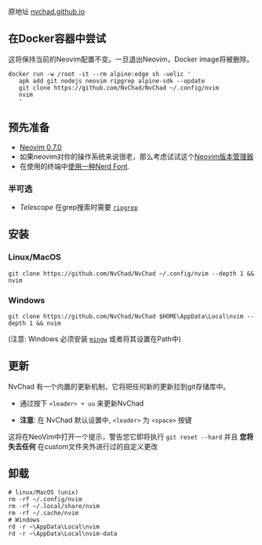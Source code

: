 原地址 [nvchad.github.io](https://nvchad.github.io/quickstart/install#pre-requisites)

在Docker容器中尝试
-----------------------------------------------------------------------------

这将保持当前的Neovim配置不变。一旦退出Neovim，Docker image将被删除。

```
docker run -w /root -it --rm alpine:edge sh -uelic '
   apk add git nodejs neovim ripgrep alpine-sdk --update
   git clone https://github.com/NvChad/NvChad ~/.config/nvim
   nvim
   '
```

预先准备
-----------------------------------------------------------

*   [Neovim 0.7.0](https://github.com/neovim/neovim/releases/tag/v0.7.0)
*   如果neovim对你的操作系统来说很老，那么考虑试试这个[Neovim版本管理器](https://github.com/MordechaiHadad/bob)
*   在使用的终端中[使用一种Nerd Font](https://www.nerdfonts.com/).

### 半可选

*   _Telescope_ 在grep搜索时需要 [`ripgrep`](https://github.com/BurntSushi/ripgrep)

安装
---------------------------------------------

### Linux/MacOS

```
git clone https://github.com/NvChad/NvChad ~/.config/nvim --depth 1 && nvim
```

### Windows

```
git clone https://github.com/NvChad/NvChad $HOME\AppData\Local\nvim --depth 1 && nvim
```

(注意: Windows 必须安装 [`mingw`](http://mingw-w64.org/doku.php) 或者将其设置在Path中)

更新
-------------------------------------------

NvChad 有一个内置的更新机制，它将把任何新的更新拉到git存储库中。

*   通过按下 `<leader> + uu` 来更新NvChad
    
*   **注意**: 在 NvChad 默认设置中, `<leader>` 为 `<space>` 按键
    

这将在NeoVim中打开一个提示，警告您它即将执行 `git reset --hard` 并且 **您将失去任何** 在custom文件夹外进行过的自定义更改

卸载
-------------------------------------------------

```
# linux/MacOS (unix)
rm -rf ~/.config/nvim
rm -rf ~/.local/share/nvim
rm -rf ~/.cache/nvim
# Windows
rd -r ~\AppData\Local\nvim
rd -r ~\AppData\Local\nvim-data
```
